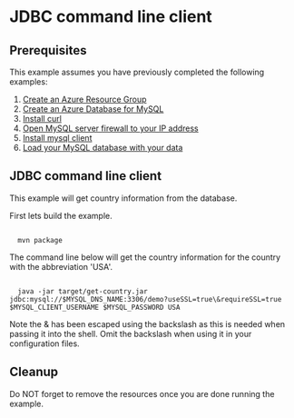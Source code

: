 
# JDBC command line client

## Prerequisites

This example assumes you have previously completed the following examples:

1. [Create an Azure Resource Group](../../group/create/README.md)
1. [Create an Azure Database for MySQL](../create/README.md)
1. [Install curl](https://curl.haxx.se/download.html)
1. [Open MySQL server firewall to your IP address](../open-firewall-to-your-ip/README.md)
1. [Install mysql client](https://dev.mysql.com/downloads/README.md)
1. [Load your MySQL database with your data](../load-your-mysqk-database-with-data/README.md)

<!-- workflow.run()

  if [[ -z $REGION ]]; then
    export REGION=westus
  fi

  -->
<!-- workflow.cron(0 2 * * 2) -->
<!-- workflow.include(../load-your-mysql-database-with-data/README.md) -->

## JDBC command line client

This example will get country information from the database.

<!-- workflow.run()

cd mysql/get-country

  -->

First lets build the example.

```shell

  mvn package

```

The command line below will get the country information for the country with
the abbreviation 'USA'.

```shell

  java -jar target/get-country.jar jdbc:mysql://$MYSQL_DNS_NAME:3306/demo?useSSL=true\&requireSSL=true $MYSQL_CLIENT_USERNAME $MYSQL_PASSWORD USA

```

Note the & has been escaped using the backslash as this is needed when passing
it into the shell. Omit the backslash when using it in your configuration files.

<!-- workflow.run()

  cd ../..

  -->

## Cleanup

Do NOT forget to remove the resources once you are done running the example.

<!-- workflow.directOnly()

  cd mysql/get-country
  export RESULT=$(java -jar target/get-country.jar jdbc:mysql://$MYSQL_DNS_NAME:3306/demo?useSSL=true\&requireSSL=true $MYSQL_CLIENT_USERNAME $MYSQL_PASSWORD USA)
  cd ../..
  az group delete --name $RESOURCE_GROUP --yes || true
  if [[ "$RESULT" != *"United States"* ]]; then
    echo "Unable to get the correct country information"
    exit 1
  fi

  -->

